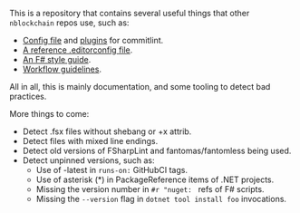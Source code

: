 This is a repository that contains several useful things that other `nblockchain` repos use, such as:

- [Config file](commitlint.config.ts) and [plugins](commitlint/plugins.ts) for commitlint.
- [A reference .editorconfig file](.editorconfig).
- [An F# style guide](FSharpStyleGuide.md).
- [Workflow guidelines](WorkflowGuidelines.md).

All in all, this is mainly documentation, and some tooling to detect bad practices.

More things to come:
- Detect .fsx files without shebang or +x attrib.
- Detect files with mixed line endings.
- Detect old versions of FSharpLint and fantomas/fantomless being used.
- Detect unpinned versions, such as:
    * Use of -latest in `runs-on:` GitHubCI tags.
    * Use of asterisk (*) in PackageReference items of .NET projects.
    * Missing the version number in `#r "nuget: ` refs of F# scripts.
    * Missing the `--version` flag in `dotnet tool install foo` invocations.
